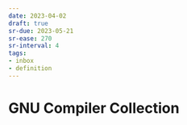 ```yaml
---
date: 2023-04-02
draft: true
sr-due: 2023-05-21
sr-ease: 270
sr-interval: 4
tags:
- inbox
- definition
---
```


# GNU Compiler Collection